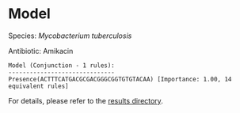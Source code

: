 
# Model

Species: *Mycobacterium tuberculosis*

Antibiotic: Amikacin

```
Model (Conjunction - 1 rules):
------------------------------
Presence(ACTTTCATGACGCGACGGGCGGTGTGTACAA) [Importance: 1.00, 14 equivalent rules]

```

For details, please refer to the [results directory](../../../../../results/scm_b/mycobacterium%20tuberculosis/amikacin/repeat_4/).

